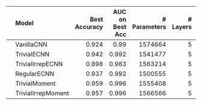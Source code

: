 |    | Model              |   Best Accuracy |   AUC on Best Acc |   # Parameters |   # Layers |   Stage 1 Channels |
|:---|:-------------------|----------------:|------------------:|---------------:|-----------:|-------------------:|
|    | VanillaCNN         |           0.924 |             0.99  |        1574664 |          5 |                 32 |
|    | TrivialECNN        |           0.942 |             0.992 |        1541477 |          5 |                 67 |
|    | TrivialIrrepECNN   |           0.898 |             0.983 |        1563214 |          5 |                 62 |
|    | RegularECNN        |           0.937 |             0.992 |        1500555 |          5 |                 29 |
|    | TrivialMoment      |           0.959 |             0.996 |        1555408 |          5 |                 55 |
|    | TrivialIrrepMoment |           0.957 |             0.996 |        1566566 |          5 |                 59 |